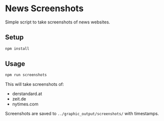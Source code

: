 # News Screenshots

Simple script to take screenshots of news websites.

## Setup

```bash
npm install
```

## Usage

```bash
npm run screenshots
```

This will take screenshots of:

- derstandard.at
- zeit.de
- nytimes.com

Screenshots are saved to `../graphic_output/screenshots/` with timestamps.
